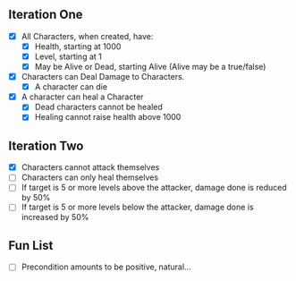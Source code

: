 ﻿## Iteration One
- [X] All Characters, when created, have:
  - [X] Health, starting at 1000
  - [X] Level, starting at 1
  - [X] May be Alive or Dead, starting Alive (Alive may be a true/false)
- [X] Characters can Deal Damage to Characters.
  - [X] A character can die
- [X] A character can heal a Character
    - [X] Dead characters cannot be healed
    - [X] Healing cannot raise health above 1000

## Iteration Two
- [X] Characters cannot attack themselves
- [ ] Characters can only heal themselves
- [ ] If target is 5 or more levels above the attacker, damage done is reduced by 50%
- [ ] If target is 5 or more levels below the attacker, damage done is increased by 50%

## Fun List
- [ ] Precondition amounts to be positive, natural...